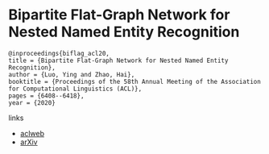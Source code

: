 # Bipartite Flat-Graph Network for Nested Named Entity Recognition

```
@inproceedings{biflag_acl20,
title = {Bipartite Flat-Graph Network for Nested Named Entity Recognition},
author = {Luo, Ying and Zhao, Hai},
booktitle = {Proceedings of the 58th Annual Meeting of the Association for Computational Linguistics (ACL)},
pages = {6408--6418},
year = {2020}
```

links
- [aclweb](https://www.aclweb.org/anthology/2020.acl-main.571/)
- [arXiv](https://arxiv.org/abs/2005.00436)
